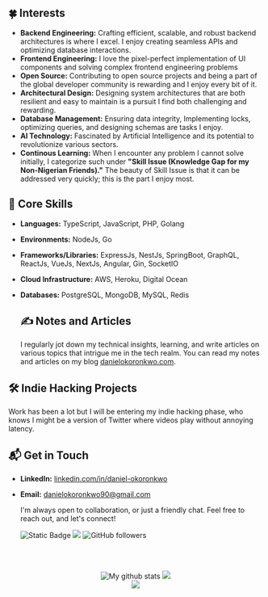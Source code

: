 ## 🍀 Interests
- **Backend Engineering:** Crafting efficient, scalable, and robust backend architectures is where I excel. I enjoy creating seamless APIs and optimizing database interactions.
- **Frontend Engineering:** I love the pixel-perfect implementation of UI components and solving complex frontend engineering problems
- **Open Source:** Contributing to open source projects and being a part of the global developer community is rewarding and I enjoy every bit of it.
- **Architectural Design:** Designing system architectures that are both resilient and easy to maintain is a pursuit I find both challenging and rewarding.
- **Database Management:** Ensuring data integrity, Implementing locks, optimizing queries, and designing schemas are tasks I enjoy.
- **AI Technology:** Fascinated by Artificial Intelligence and its potential to revolutionize various sectors.
- **Continous Learning:** When I encounter any problem I cannot solve initially, I categorize such under **"Skill Issue (Knowledge Gap for my Non-Nigerian Friends)."** The beauty of Skill Issue is that it can be addressed very quickly; this is the part I enjoy most.

## 💼 Core Skills
- **Languages:** TypeScript, JavaScript, PHP, Golang
- **Environments:** NodeJs, Go
- **Frameworks/Libraries:** ExpressJs, NestJs, SpringBoot, GraphQL, ReactJs, VueJs, NextJs, Angular, Gin, SocketIO
- **Cloud Infrastructure:** AWS, Heroku, Digital Ocean
- **Databases:** PostgreSQL, MongoDB, MySQL, Redis

  ## ✍️ Notes and Articles
  I regularly jot down my technical insights, learning, and write articles on various topics that intrigue me in the tech realm. You can read my notes and articles on my blog [danielokoronkwo.com](https://danielokoronkwo.com).

## 🛠️ Indie Hacking Projects
Work has been a lot but I will be entering my indie hacking phase, who knows I might be a version of Twitter where videos play without annoying latency.

## 📬 Get in Touch
- **LinkedIn:** [linkedin.com/in/daniel-okoronkwo](https://www.linkedin.com/in/daniel-okoronkwo)
- **Email:** [danielokoronkwo90@gmail.com](mailto:danielokoronkwo90@gmail.com?subject=Hi%20Daniel%20Let's%20Get%20In%20Touch)

  I'm always open to collaboration, or just a friendly chat. Feel free to reach out, and let's connect!

  ![Static Badge](https://img.shields.io/badge/-Daniel-m?style=flat&logo=linkedin&color=4493f8&link=https%3A%2F%2Fwww.linkedin.com%2Fin%2Fdaniel-okoronkwo%2F)
  ![](https://komarev.com/ghpvc/?username=Varsilias&color=brightgreen)
  ![GitHub followers](https://img.shields.io/github/followers/Varsilias)


<br><br>
<div align="center">
  <img src="https://github-readme-streak-stats.herokuapp.com?user=varsilias&theme=vue-dark&hide_border=true&date_format=M%20j%5B%2C%20Y%5D" alt="My github stats" />
  <img src="https://github-readme-stats.vercel.app/api?username=varsilias&show_icons=true&include_all_commits=true&theme=cobalt&hide_border=true" />
</div>
<div align="center">
  <img align="center" src="https://github-readme-stats.vercel.app/api/top-langs/?username=varsilias&layout=compact&theme=cobalt&hide_border=true" />
</div>

